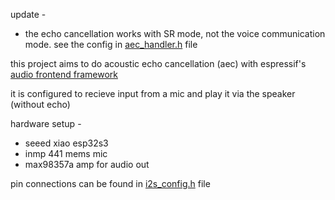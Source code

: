update -

- the echo cancellation works with SR mode, not the voice communication mode. see the config in [aec_handler.h](/main/aec_handler.h) file

this project aims to do acoustic echo cancellation (aec) with espressif's [audio frontend framework](https://docs.espressif.com/projects/esp-sr/en/latest/esp32s3/audio_front_end/README.html)

it is configured to recieve input from a mic and play it via the speaker (without echo)

hardware setup -

- seeed xiao esp32s3
- inmp 441 mems mic
- max98357a amp for audio out

pin connections can be found in [i2s_config.h](/main/i2s_config.h) file
